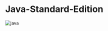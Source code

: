 # Java-Standard-Edition


![java](https://github.com/sandeep-patel13/java-standard-edition/assets/94903157/b9a72853-f281-4c72-b2d4-75a1ec83685d)

